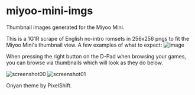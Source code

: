 # miyoo-mini-imgs
Thumbnail images generated for the Miyoo Mini.

This is a 1G1R scrape of English no-intro romsets in 256x256 pngs to fit the Miyoo Mini's thumbnail view.
A few examples of what to expect:
![image](https://user-images.githubusercontent.com/31091051/153738238-62e02420-1766-4878-9705-25e50d332c81.png)

When pressing the right button on the D-Pad when browsing your games, you can browse via thumbnails which will look as they do below. 

![screenshot00](https://user-images.githubusercontent.com/31091051/153738352-1078ec15-1384-46bf-aa45-d90e152ee8ea.png) 
![screenshot01](https://user-images.githubusercontent.com/31091051/153738356-d1e6fea0-1ae1-4131-a3a0-e74800c167fa.png)

Onyan theme by PixelShift. 

